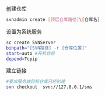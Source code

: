 创建仓库

~~~sh
svnadmin create [顶层仓库路径]\[仓库名]
~~~

设置为系统服务

~~~sh
sc create SVNServer
binpath="[SVN路径] -r [仓库位置]"
start=auto #开机自启
depend=Tcpip

~~~

建立链接

~~~sh
#要求服务端目标仓库已经创建
svn checkout  svn://127.0.0.1/sms
~~~

